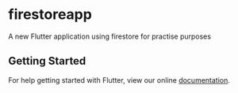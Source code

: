 # firestoreapp

A new Flutter application using firestore for practise purposes

## Getting Started

For help getting started with Flutter, view our online
[documentation](https://flutter.io/).
